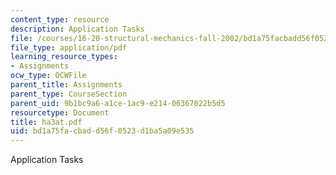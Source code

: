 ```yaml
---
content_type: resource
description: Application Tasks
file: /courses/16-20-structural-mechanics-fall-2002/bd1a75facbadd56f0523d1ba5a09e535_ha3at.pdf
file_type: application/pdf
learning_resource_types:
- Assignments
ocw_type: OCWFile
parent_title: Assignments
parent_type: CourseSection
parent_uid: 9b1bc9a6-a1ce-1ac9-e214-06367022b5d5
resourcetype: Document
title: ha3at.pdf
uid: bd1a75fa-cbad-d56f-0523-d1ba5a09e535
---
```

Application Tasks

